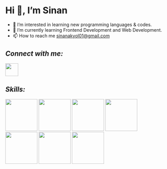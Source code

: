 # Hi 👋, I’m Sinan
- 👀 I’m interested in learning new programming languages & codes.
- 🌱 I’m currently learning Frontend Development and Web Development.
- 📫 How to reach me [sinanakyol01@gmail.com](https://sinanakyol01@gmail.com)

## *Connect with me:*
<a href="https://www.linkedin.com/in/sinan-a-959412180/"><img src="https://user-images.githubusercontent.com/110792519/200197968-080d1891-4a00-4f72-87a1-3b6f8e214e0b.png" height="40"></a>




## *Skills:*
<div>
<img src="https://user-images.githubusercontent.com/110792519/200194080-cc9ad8e3-7ac8-4c85-b1e1-bb2feb947a68.png" height="100" >
<img src="https://user-images.githubusercontent.com/110792519/200194133-c56bc63c-47c1-48d9-a4e0-fee074fa29da.png" height="100" >
<img src="https://user-images.githubusercontent.com/110792519/200194139-ae237e35-d77c-4015-b67e-f86a573ece45.png" height="100" >
<img src="https://user-images.githubusercontent.com/110792519/200194148-5e6fadc4-b21a-4be0-89e1-c8bef50c6cf6.png" height="100" >
<img src="https://user-images.githubusercontent.com/110792519/200194162-5531cf65-bc7b-4ee8-9362-8e3a85492709.png" height="100" >
<img src="https://user-images.githubusercontent.com/110792519/200195597-98a9775e-a73d-4c90-aa86-635c1839771d.png" height="100" >
<img src="https://user-images.githubusercontent.com/110792519/200195581-8f8b7350-e5fa-4c75-92de-7f4b20dea889.png" height="100" >
</div>

<!---
sinanakyol/sinanakyol is a ✨ special ✨ repository because its `README.md` (this file) appears on your GitHub profile.
You can click the Preview link to take a look at your changes.
--->
